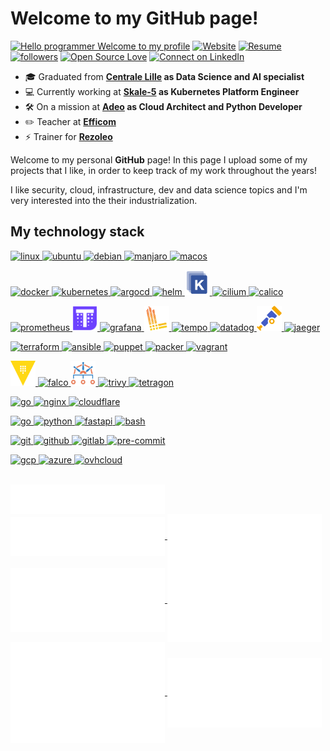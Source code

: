 <!--
**thibaultserti/thibaultserti** is a ✨ _special_ ✨ repository because its `README.md` (this file) appears on your GitHub profile.

Here are some ideas to get you started:

- 🔭 I’m currently working on ...
- 🌱 I’m currently learning ...
- 👯 I’m looking to collaborate on ...
- 🤔 I’m looking for help with ...
- 💬 Ask me about ...
- 📫 How to reach me: ...
- 😄 Pronouns: ...
- ⚡ Fun fact: ...
-->

# Welcome to my GitHub page!

[![Hello programmer Welcome to my profile](https://img.shields.io/badge/Hello,Programmer!-Welcome-orange.svg?style=flat&logo=github)](https://thibaultserti.github.io)
[![Website](https://img.shields.io/website-up-down-green-red/http/monip.org.svg)](https://thibaultserti.github.io)
[![Resume](https://img.shields.io/badge/resume-up-blue)](https://storage.googleapis.com/resume-thibault-ayanides/resume.pdf/resume.pdf)
[![followers](https://img.shields.io/github/followers/thibaultserti?style=social)](https://github.com/thibaultserti?tab=followers)
[![Open Source Love](https://badges.frapsoft.com/os/v2/open-source.svg?v=103)](https://github.com/ovh/debian-cis)
[![Connect on LinkedIn](https://img.shields.io/badge/--linkedin?label=LinkedIn&logo=LinkedIn&style=social)](https://www.linkedin.com/in/thibault-ayanides/)

- 🎓 Graduated from <b>[Centrale Lille](https://centralelille.fr) as Data Science and AI specialist</b>
- 💻 Currently working at <b>[Skale-5](https://skale-5.com) as Kubernetes Platform Engineer</b>
- 🛠️ On a mission at <b>[Adeo](https://adeo.com) as Cloud Architect and Python Developer</b>
- ✏️ Teacher at <b>[Efficom](https://www.efficom.fr/)</b>
- ⚡ Trainer for <b>[Rezoleo](https://github.com/rezoleo)</b>

Welcome to my personal <b>GitHub</b> page! In this page I upload some of my projects that I like, in order to keep track of my work throughout the years!

I like security, cloud, infrastructure, dev and data science topics and I'm very interested into the their industrialization.

<h2>My technology stack</h2>
<p align="left">
    <a href="https://www.linux.org/" target="_blank"> <img src="https://www.vectorlogo.zone/logos/linux/linux-icon.svg" alt="linux" width="40" height="40"/> </a>
    <a href="https://ubuntu.com/" target="_blank"> <img src="https://www.vectorlogo.zone/logos/ubuntu/ubuntu-icon.svg" alt="ubuntu" width="40" height="40"/> </a>
    <a href="https://debian.org/" target="_blank"> <img src="https://www.vectorlogo.zone/logos/debian/debian-icon.svg" alt="debian" width="40" height="40"/> </a>
    <a href="https://manjaro.org/" target="_blank"> <img src="https://upload.wikimedia.org/wikipedia/commons/3/3e/Manjaro-logo.svg" alt="manjaro" width="40" height="40"/> </a>
    <a href="https://www.apple.com/fr/macos/ventura/" target="_blank"> <img src="https://upload.wikimedia.org/wikipedia/en/b/b9/MacOS_original_logo.svg" alt="macos" width="40" height="40"/> </a>
</p>
<p align="left">
    <a href="https://docker.io" target="_blank"> <img src="https://www.vectorlogo.zone/logos/docker/docker-icon.svg" alt="docker" width="40" height="40"/> </a>
    <a href="https://kubernetes.io" target="_blank"> <img src="https://www.vectorlogo.zone/logos/kubernetes/kubernetes-icon.svg" alt="kubernetes" width="40" height="40"/> </a>
    <a href="https://argoproj.github.io/" target="_blank"> <img src="https://www.vectorlogo.zone/logos/argoprojio/argoprojio-icon.svg" alt="argocd" width="40" height="40"/> </a>
    <a href="https://helm.sh/" target="_blank"> <img src="https://www.vectorlogo.zone/logos/helmsh/helmsh-icon.svg" alt="helm" width="40" height="40"/> </a>
    <a href="https://kustomize.io/" target="_blank"> <img src="assets/images/stack-logos/kustomize.png" alt="kustomize" width="40" height="40"/> </a>
    <a href="https://cilium.io/" target="_blank"> <img src="https://www.vectorlogo.zone/logos/ciliumio/ciliumio-icon.svg" alt="cilium" width="40" height="40"/> </a>
    <a href="https://docs.tigera.io/calico/latest/getting-started/kubernetes/" target="_blank"> <img src="https://gitlab.com/celebdor/design/-/raw/master/logos/calico_head.svg" alt="calico" width="40" height="40"/> </a>

</p>
<p align="left">
    <a href="https://prometheus.io/" target="_blank"> <img src="https://www.vectorlogo.zone/logos/prometheusio/prometheusio-icon.svg" alt="prometheus" width="40" height="40"/> </a>
    <a href="https://thanos.io/" target="_blank"> <img src="https://raw.githubusercontent.com/cncf/artwork/master/projects/thanos/icon/color/thanos-icon-color.svg" alt="thanos" width="40" height="40"/> </a>
    <a href="https://grafana.com/oss/grafana" target="_blank"> <img src="https://www.vectorlogo.zone/logos/grafana/grafana-icon.svg" alt="grafana" width="40" height="40"/> </a>
    <a href="https://grafana.com/oss/loki" target="_blank"> <img src="https://raw.githubusercontent.com/grafana/loki/master/docs/sources/logo.png" alt="loki" width="40" height="40"/> </a>
    <a href="https://grafana.com/oss/tempo/" target="_blank"> <img src="https://grafana.com/static/assets/img/logos/grafana-tempo.svg" alt="tempo" width="40" height="40"/> </a>
    <a href="https://datadoghq.com/" target="_blank"> <img src="https://www.vectorlogo.zone/logos/datadoghq/datadoghq-icon.svg" alt="datadog" width="40" height="40"/> </a>
    <a href="https://opentelemetry.io/" target="_blank"> <img src="https://github.com/cncf/artwork/blob/master/projects/opentelemetry/icon/color/opentelemetry-icon-color.svg" alt="opentelemetry" width="40" height="40"/> </a>
    <a href="https://www.jaegertracing.io/" target="_blank"> <img src="https://www.vectorlogo.zone/logos/jaegertracingio/jaegertracingio-icon.svg" alt="jaeger" width="40" height="40"/> </a>

</p>
<p align="left">
    <a href="https://www.terraform.io/" target="_blank"> <img src="https://www.vectorlogo.zone/logos/terraformio/terraformio-icon.svg" alt="terraform" width="40" height="40"/> </a>
    <a href="https://www.ansible.com/" target="_blank"> <img src="https://www.vectorlogo.zone/logos/ansible/ansible-icon.svg" alt="ansible" width="40" height="40"/> </a>
    <a href="https://puppet.com/" target="_blank"> <img src="https://www.vectorlogo.zone/logos/puppet/puppet-icon.svg" alt="puppet" width="40" height="40"/> </a>
    <a href="https://www.packer.io/" target="_blank"> <img src="https://www.vectorlogo.zone/logos/packerio/packerio-icon.svg" alt="packer" width="40" height="40"/> </a>
    <a href="https://www.vagrantup.com/" target="_blank"> <img src="https://www.vectorlogo.zone/logos/vagrantup/vagrantup-icon.svg" alt="vagrant" width="40" height="40"/> </a>
</p>
</p>
<p align="left">
    <a href="https://www.vaultproject.io/" target="_blank"> <img src="assets/images/stack-logos/vault.svg" alt="vault" width="40" height="40"/> </a>
    <a href="https://falco.org/" target="_blank"> <img src="https://www.vectorlogo.zone/logos/falco/falco-icon.svg" alt="falco" width="40" height="40"/> </a>
    <a href="https://kyverno.io/" target="_blank"> <img src="https://raw.githubusercontent.com/cncf/artwork/master/projects/kyverno/icon/color/kyverno-icon-color.svg" alt="kyverno" width="40" height="40"/> </a>
    <a href="https://trivy.dev/" target="_blank"> <img src="https://desktop.docker.com/extensions/aquasec_trivy-docker-extension/raw_githubusercontent_com/aquasecurity/trivy-docker-extension/main/trivy.svg" alt="trivy" width="40" height="40"/> </a>
    <a href="https://tetragon.cilium.io/" target="_blank"> <img src="https://isovalent.com/static/aecb17fbc1c31ca8eedeef273c283e94/b42f4/illustration.png" alt="tetragon" width="40" height="40"/> </a>
</p>
<p align="left">
    <a href="https://traefik.io/" target="_blank"> <img src="https://www.vectorlogo.zone/logos/traefikio/traefikio-icon.svg" alt="go" width="40" height="40"/>
    <a href="https://www.nginx.com/" target="_blank"> <img src="https://www.vectorlogo.zone/logos/nginx/nginx-icon.svg" alt="nginx" width="40" height="40"/>
    <a href="https://cloudflare.com/" target="_blank"> <img src="https://www.vectorlogo.zone/logos/cloudflare/cloudflare-icon.svg" alt="cloudflare" width="40" height="40"/>

</p>
<p align="left">
    <a href="https://www.golang.org/" target="_blank"> <img src="https://www.vectorlogo.zone/logos/golang/golang-official.svg" alt="go" width="40" height="40"/>
    <a href="https://www.python.org/" target="_blank"> <img src="https://www.vectorlogo.zone/logos/python/python-icon.svg" alt="python" width="40" height="40"/>
    <a href="https://www.fastapi.tiangolog.com/" target="_blank"> <img src="https://vectorwiki.com/images/i0tvc__fastapi.svg" alt="fastapi" width="40" height="40"/>
    <a href="https://www.gnu.org/software/bash/" target="_blank"> <img src="https://upload.vectorlogo.zone/logos/gnu_bash/images/52a46e5a-5757-494c-9b96-1f7a0dce2cd0.svg" alt="bash" width="80" height="40"/>
</p>
<p align="left">
    <a href="https://git.com/" target="_blank"> <img src="https://www.vectorlogo.zone/logos/git-scm/git-scm-icon.svg" alt="git" width="40" height="40"/> </a>
    <a href="https://github.com/" target="_blank"> <img src="https://www.vectorlogo.zone/logos/github/github-icon.svg" alt="github" width="40" height="40"/> </a>
    <a href="https://gitlab.com/" target="_blank"> <img src="https://www.vectorlogo.zone/logos/gitlab/gitlab-icon.svg" alt="gitlab" width="40" height="40"/> </a>
    <a href="https://pre-commit.com/" target="_blank"> <img src="https://pre-commit.com/logo.svg" alt="pre-commit" width="40" height="40"/> </a>
</p>
<p align="left">
    <a href="https://cloud.google.com" target="_blank"> <img src="https://www.vectorlogo.zone/logos/google_cloud/google_cloud-icon.svg" alt="gcp" width="40" height="40"/> </a>
    <a href="https://azure.microsoft.com/" target="_blank"> <img src="https://www.vectorlogo.zone/logos/microsoft_azure/microsoft_azure-icon.svg" alt="azure" width="40" height="40"/> </a>
    <a href="https://ovhcloud.com" target="_blank"> <img src="https://companieslogo.com/img/orig/OVH.PA-635db442.png" alt="ovhcloud" width="40" height="40"/> </a>
</p>
<br>


<a href="https://github.com/thibaultserti">
  <img align="center" width="49%" src="./header.svg" />
</a>
<br/>
<a href="https://github.com/thibaultserti">
  <img align="center" width="49%" src="./repositories.svg" />
</a>
<a href="https://github.com/thibaultserti">
  <img align="center" width="49%" src="./acti_comm.svg" />
</a>

<a href="https://github.com/thibaultserti">
  <img align="center" width="49%" src="./iso_calender.svg" />
</a>

<a href="https://github.com/thibaultserti">
    <img align="center" width="49%" src="./issue_pr_lang.svg" />
</a>

<a href="https://github.com/thibaultserti">
  <img align="center" width="49%" src="./github-habits.svg" />
</a>
<a href="https://github.com/thibaultserti">
    <img align="center" width="49%" src="./achievements.svg" />
</a>
